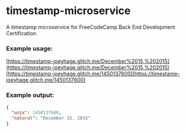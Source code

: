 # timestamp-microservice

A timestamp microservice for FreeCodeCamp Back End Development Certification.

### Example usage:

[https://timestamp-joeyhage.glitch.me/December%2015,%202015](https://timestamp-joeyhage.glitch.me/December%2015,%202015)
[https://timestamp-joeyhage.glitch.me/1450137600](https://timestamp-joeyhage.glitch.me/1450137600)

### Example output:

```json
{ 
  "unix": 1450137600,
  "natural": "December 15, 2015" 
}
```
